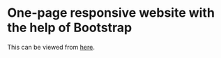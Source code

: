 # One-page responsive website with the help of Bootstrap
This can be viewed from [here](https://github.com/ehsanyousefzadehasl/One-page-responsive-website-with-Bootstrap/settings).
